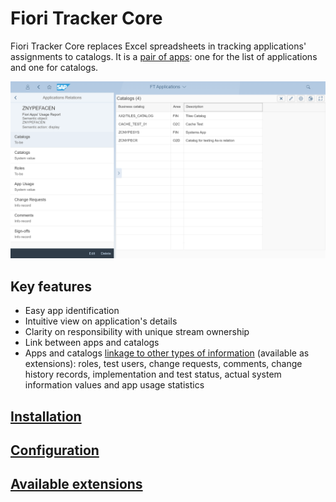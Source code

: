 # Fiori Tracker Core

Fiori Tracker Core replaces Excel spreadsheets in tracking applications' assignments to catalogs. It is a [pair of apps](core-apps.md): one for the list of applications and one for catalogs.

[![](res/ftcor-apps.png)](res/ftcor-apps.png)
## Key features
- Easy app identification 
- Intuitive view on application's details 
- Clarity on responsibility with unique stream ownership
- Link between apps and catalogs
- Apps and catalogs [linkage to other types of information](rel.md) (available as extensions): roles, test users, change requests, comments, change history records, implementation and test status, actual system information values and app usage statistics

## [Installation](inst.md)

## [Configuration](conf.md)

## [Available extensions](ext.md)


